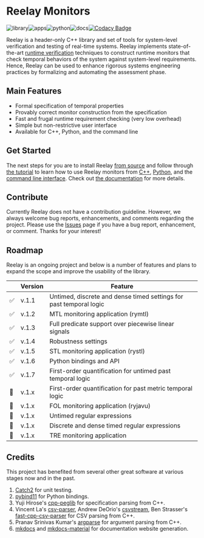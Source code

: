 # Reelay Monitors

![library](https://github.com/doganulus/reelay/workflows/library/badge.svg)![apps](https://github.com/doganulus/reelay/workflows/apps/badge.svg)![python](https://github.com/doganulus/reelay/workflows/python/badge.svg)![docs](https://github.com/doganulus/reelay/workflows/docs/badge.svg)[![Codacy Badge](https://api.codacy.com/project/badge/Grade/9493a2a1ed2b47e6a0cfdcf6a68cd9b8)](https://www.codacy.com/manual/doganulus/reelay?utm_source=github.com&amp;utm_medium=referral&amp;utm_content=doganulus/reelay&amp;utm_campaign=Badge_Grade)

Reelay is a header-only C++ library and set of tools for system-level verification and testing of real-time systems. Reelay implements state-of-the-art [runtime verification](https://en.wikipedia.org/wiki/Runtime_verification) techniques to construct runtime monitors that check temporal behaviors of the system against system-level requirements. Hence, Reelay can be used to enhance rigorous systems engineering practices by formalizing and automating the assessment phase.

## Main Features

* Formal specification of temporal properties
* Provably correct monitor construction from the specification
* Fast and frugal runtime requirement checking (very low overhead)
* Simple but non-restrictive user interface
* Available for C++, Python, and the command line

## Get Started

The next steps for you are to install Reelay [from source](docs/install.md) and follow through [the tutorial](docs/gs_intro.md) to learn how to use Reelay monitors from [C++](docs/gs_cpp.md), [Python](docs/gs_python.md), and the [command line interface](docs/gs_cli.md). Check out [the documentation](https://doganulus.github.io/reelay/) for more details.

## Contribute

Currently Reelay does not have a contribution guideline. However, we always welcome bug reports, enhancements, and comments regarding the project. Please use the [Issues](https://github.com/doganulus/reelay/issues) page if you have a bug report, enhancement, or comment. Thanks for your interest!

## Roadmap

Reelay is an ongoing project and below is a number of features and plans to expand the scope and improve the usability of the library.

| | Version | Feature                                                            |
|-|---------|--------------------------------------------------------------------|
|✅| v.1.1   | Untimed, discrete and dense timed settings for past temporal logic |
|✅| v.1.2   | MTL monitoring application (rymtl)                                 |
|✅| v.1.3   | Full predicate support over piecewise linear signals               |
|✅| v.1.4   | Robustness settings                                                |
|✅| v.1.5   | STL monitoring application (rystl)                                 |
|✅| v.1.6   | Python bindings and API                                            |
|✅| v.1.7   | First-order quantification for untimed past temporal logic         |
|🤞| v.1.x   | First-order quantification for past metric temporal logic          |
|🤞| v.1.x   | FOL monitoring application (ryjavu)                                |
|🤞| v.1.x   | Untimed regular expressions                                        |
|🤞| v.1.x   | Discrete and dense timed regular expressions                       |
|🤞| v.1.x   | TRE monitoring application                                         |

## Credits

This project has benefited from several other great software at various stages now and in the past.

1. [Catch2](https://github.com/catchorg/Catch2) for unit testing.
2. [pybind11](https://github.com/pybind/pybind11) for Python bindings.
3. Yuji Hirose's [cpp-peglib](https://github.com/yhirose/cpp-peglib) for specification parsing from C++.
4. Vincent La's [csv-parser](https://github.com/vincentlaucsb/csv-parser), Andrew DeOrio's [csvstream](https://github.com/awdeorio/csvstream), Ben Strasser's [fast-cpp-csv-parser](https://github.com/ben-strasser/fast-cpp-csv-parser) for CSV parsing from C++.
5. Pranav Srinivas Kumar's [argparse](https://github.com/p-ranav/argparse) for argument parsing from C++.
6. [mkdocs](https://github.com/mkdocs/mkdocs) and [mkdocs-material](https://github.com/squidfunk/mkdocs-material) for documentation website generation.
